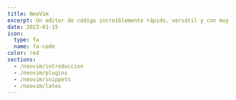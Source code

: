 ```yaml
---
title: NeoVim
excerpt: Un editor de código increíblemente rápido, versátil y con muy alto rendimiento.
date: 2023-01-15
icon:
  type: fa
  name: fa-code
color: red
sections:
  - /neovim/introduccion
  - /neovim/plugins
  - /neovim/snippets
  - /neovim/latex
---
```

